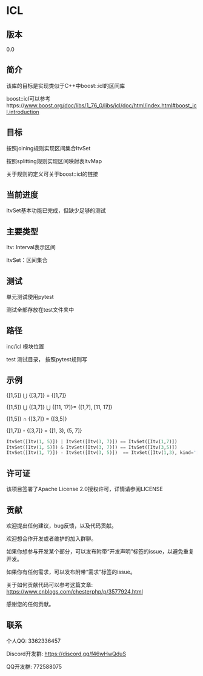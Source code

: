 # ICL

## 版本

0.0

## 简介

该库的目标是实现类似于C++中boost::icl的区间库

boost::icl可以参考https://www.boost.org/doc/libs/1_76_0/libs/icl/doc/html/index.html#boost_icl.introduction

## 目标

按照joining规则实现区间集合ItvSet

按照splitting规则实现区间映射表ItvMap

关于规则的定义可关于boost::icl的链接

## 当前进度

ItvSet基本功能已完成，但缺少足够的测试

## 主要类型

Itv: Interval表示区间

ItvSet：区间集合

## 测试

单元测试使用pytest

测试全部存放在test文件夹中

## 路径

inc/icl 			模块位置

test            测试目录， 按照pytest规则写

## 示例

{[1,5]} ⋃ {[3,7]} = {[1,7]}

{[1,5]} ⋃ {[3,7]} ⋃ {[11, 17]}= {[1,7], [11, 17]}

{[1,5]} ∩ {[3,7]} = {[3,5]}

{[1,7]} - {[3,7]} = {[1, 3), (5, 7]}


```python
ItvSet([Itv(1, 5)]) | ItvSet([Itv(3, 7)]) == ItvSet([Itv(1,7)])
ItvSet([Itv(1, 5)]) & ItvSet([Itv(3, 7)]) == ItvSet([Itv(3,5)])
ItvSet([Itv(1, 7)]) - ItvSet([Itv(3, 5)])  == ItvSet([Itv(1,3), kind='[)'], [Itv(5,7), kind='(]'])
```

## 许可证

该项目签署了Apache License 2.0授权许可，详情请参阅LICENSE


## 贡献

欢迎提出任何建议，bug反馈，以及代码贡献。

欢迎想合作开发或者维护的加入群聊。

如果你想参与开发某个部分，可以发布附带“开发声明”标签的issue，以避免重复开发。

如果你有任何需求，可以发布附带“需求”标签的issue。

关于如何贡献代码可以参考这篇文章: https://www.cnblogs.com/chesterphp/p/3577924.html

感谢您的任何贡献。

## 联系

个人QQ: 3362336457

Discord开发群: https://discord.gg/f46wHwQduS

QQ开发群: 772588075






